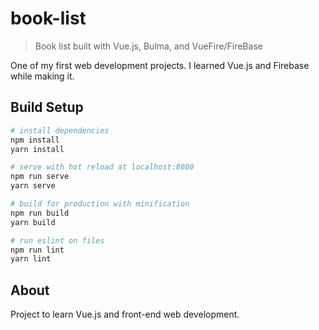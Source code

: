 # book-list

> Book list built with Vue.js, Bulma, and VueFire/FireBase

One of my first web development projects. I learned Vue.js and Firebase while making it.

## Build Setup

```bash
# install dependencies
npm install
yarn install

# serve with hot reload at localhost:8080
npm run serve
yarn serve

# build for production with minification
npm run build
yarn build

# run eslint on files
npm run lint
yarn lint
```

## About

Project to learn Vue.js and front-end web development.
